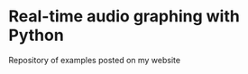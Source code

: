 Real-time audio graphing with Python
====================================

Repository of examples posted on my website
